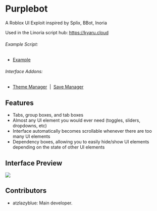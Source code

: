 # Purplebot
A Roblox UI Exploit inspired by Splix, BBot, Inoria

Used in the Linoria script hub: https://kyaru.cloud

###### Example Script: 
* [Example](Example.lua)

###### Interface Addons:
* [Theme Manager](addons/ThemeManager.lua)&nbsp;&nbsp;|&nbsp;&nbsp;[Save Manager](addons/SaveManager.lua) 

## Features
- Tabs, group boxes, and tab boxes
- Almost any UI element you would ever need (toggles, sliders, dropdowns, etc)
- Interface automatically becomes scrollable whenever there are too many UI elements
- Dependency boxes, allowing you to easily hide/show UI elements depending on the state of other UI elements

## Interface Preview
<img src="https://i.imgur.com/qs0Hqc6.png" />

## Contributors
- atzlazyblue: Main developer.